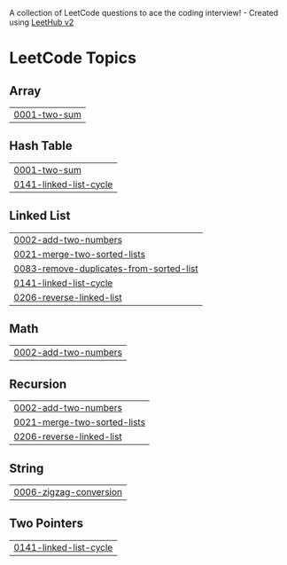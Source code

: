 A collection of LeetCode questions to ace the coding interview! - Created using [LeetHub v2](https://github.com/arunbhardwaj/LeetHub-2.0)
<!---LeetCode Topics Start-->
# LeetCode Topics
## Array
|  |
| ------- |
| [0001-two-sum](https://github.com/PraveenBalajiP/LeetCode/tree/master/0001-two-sum) |
## Hash Table
|  |
| ------- |
| [0001-two-sum](https://github.com/PraveenBalajiP/LeetCode/tree/master/0001-two-sum) |
| [0141-linked-list-cycle](https://github.com/PraveenBalajiP/LeetCode/tree/master/0141-linked-list-cycle) |
## Linked List
|  |
| ------- |
| [0002-add-two-numbers](https://github.com/PraveenBalajiP/LeetCode/tree/master/0002-add-two-numbers) |
| [0021-merge-two-sorted-lists](https://github.com/PraveenBalajiP/LeetCode/tree/master/0021-merge-two-sorted-lists) |
| [0083-remove-duplicates-from-sorted-list](https://github.com/PraveenBalajiP/LeetCode/tree/master/0083-remove-duplicates-from-sorted-list) |
| [0141-linked-list-cycle](https://github.com/PraveenBalajiP/LeetCode/tree/master/0141-linked-list-cycle) |
| [0206-reverse-linked-list](https://github.com/PraveenBalajiP/LeetCode/tree/master/0206-reverse-linked-list) |
## Math
|  |
| ------- |
| [0002-add-two-numbers](https://github.com/PraveenBalajiP/LeetCode/tree/master/0002-add-two-numbers) |
## Recursion
|  |
| ------- |
| [0002-add-two-numbers](https://github.com/PraveenBalajiP/LeetCode/tree/master/0002-add-two-numbers) |
| [0021-merge-two-sorted-lists](https://github.com/PraveenBalajiP/LeetCode/tree/master/0021-merge-two-sorted-lists) |
| [0206-reverse-linked-list](https://github.com/PraveenBalajiP/LeetCode/tree/master/0206-reverse-linked-list) |
## String
|  |
| ------- |
| [0006-zigzag-conversion](https://github.com/PraveenBalajiP/LeetCode/tree/master/0006-zigzag-conversion) |
## Two Pointers
|  |
| ------- |
| [0141-linked-list-cycle](https://github.com/PraveenBalajiP/LeetCode/tree/master/0141-linked-list-cycle) |
<!---LeetCode Topics End-->